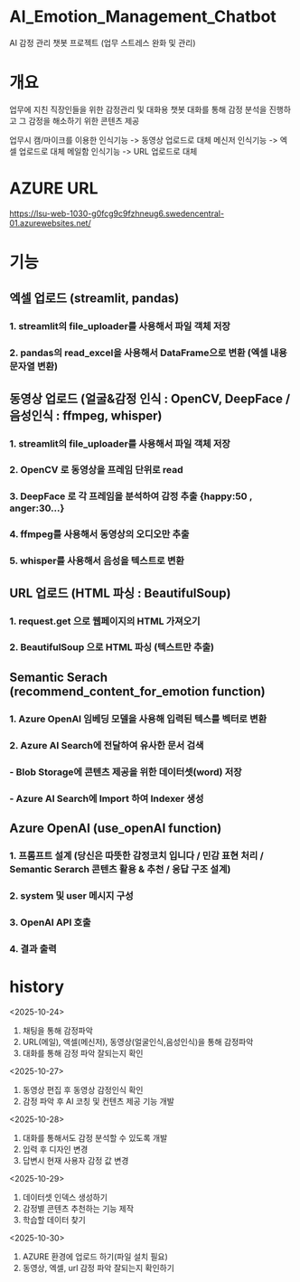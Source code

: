 # AI_Emotion_Management_Chatbot
AI 감정 관리 챗봇 프로젝트 (업무 스트레스 완화 및 관리)

# 개요
업무에 지친 직장인들을 위한 감정관리 및 대화용 챗봇
대화를 통해 감정 분석을 진행하고 그 감정을 해소하기 위한 콘텐츠 제공

업무시 캠/마이크를 이용한 인식기능 -> 동영상 업로드로 대체
메신저 인식기능 -> 엑셀 업로드로 대체
메일함 인식기능 -> URL 업로드로 대체

# AZURE URL
https://lsu-web-1030-g0fcg9c9fzhneug6.swedencentral-01.azurewebsites.net/

# 기능
## 엑셀 업로드 (streamlit, pandas)
### 1. streamlit의 file_uploader를 사용해서 파일 객체 저장
### 2. pandas의 read_excel을 사용해서 DataFrame으로 변환 (엑셀 내용 문자열 변환)
## 동영상 업로드 (얼굴&감정 인식 : OpenCV, DeepFace / 음성인식 : ffmpeg, whisper)
### 1. streamlit의 file_uploader를 사용해서 파일 객체 저장
### 2. OpenCV 로 동영상을 프레임 단위로 read
### 3. DeepFace 로 각 프레임을 분석하여 감정 추출 {happy:50 , anger:30...}
### 4. ffmpeg를 사용해서 동영상의 오디오만 추출
### 5. whisper를 사용해서 음성을 텍스트로 변환
## URL 업로드 (HTML 파싱 : BeautifulSoup)
### 1. request.get 으로 웹페이지의 HTML 가져오기
### 2. BeautifulSoup 으로 HTML 파싱 (텍스트만 추출)
## Semantic Serach (recommend_content_for_emotion function)
### 1. Azure OpenAI 임베딩 모델을 사용해 입력된 텍스를 벡터로 변환
### 2. Azure AI Search에 전달하여 유사한 문서 검색
### - Blob Storage에 콘텐츠 제공을 위한 데이터셋(word) 저장
### - Azure AI Search에 Import 하여 Indexer 생성
## Azure OpenAI (use_openAI function)
### 1. 프롬프트 설계 (당신은 따뜻한 감정코치 입니다 / 민감 표현 처리 / Semantic Serarch 콘텐츠 활용 & 추천 / 응답 구조 설계)
### 2. system 및 user 메시지 구성 
### 3. OpenAI API 호출
### 4. 결과 출력

# history
<2025-10-24>
1. 채팅을 통해 감정파악
2. URL(메일), 액셀(메신저), 동영상(얼굴인식,음성인식)을 통해 감정파악 
3. 대화를 통해 감정 파악 잘되는지 확인

<2025-10-27>
1. 동영상 편집 후 동영상 감정인식 확인
2. 감정 파악 후 AI 코칭 및 컨텐츠 제공 기능 개발

<2025-10-28>
1. 대화를 통해서도 감정 분석할 수 있도록 개발
2. 입력 후 디자인 변경
3. 답변시 현재 사용자 감정 값 변경

<2025-10-29>
1. 데이터셋 인덱스 생성하기
2. 감정별 콘텐츠 추천하는 기능 제작
3. 학습할 데이터 찾기

<2025-10-30>
1. AZURE 환경에 업로드 하기(파일 설치 필요)
2. 동영상, 엑셀, url 감정 파악 잘되는지 확인하기

